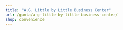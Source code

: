 ```yaml
---
title: "A.G. Little by Little Business Center"
url: /ganta/a-g-little-by-little-business-center/
shop: convenience
---
```

